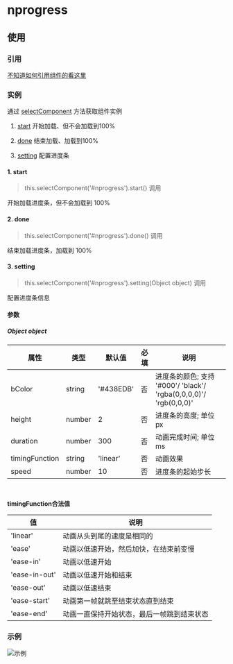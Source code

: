 # nprogress

## 使用
### 引用

[不知道如何引用组件的看这里](../README.md)

### 实例

通过 [selectComponent](https://developers.weixin.qq.com/miniprogram/dev/framework/custom-component/events.html) 方法获取组件实例

 1. [start](#start) 开始加载、但不会加载到100%

 2. [done](docs/DONE.md) 结束加载、加载到100%

 3. [setting](docs/SETTING.md) 配置进度条

#### 1. <span id='start'>start</span>
> this.selectComponent('#nprogress').start() 调用


开始加载进度条，但不会加载到 100%



#### 2. <span id='done'>done</span>
> this.selectComponent('#nprogress').done() 调用


结束加载进度条，加载到 100%

#### 3. <span id='setting'>setting</span>
> this.selectComponent('#nprogress').setting(Object object) 调用


配置进度条信息

#### 参数
##### Object object

属性   | 类型   | 默认值     | 必填| 说明
---            | ---    | ---       | --- | ---
bColor         | string | '#438EDB' | 否  | 进度条的颜色; 支持 '#000'/ 'black'/ 'rgba(0,0,0,0)'/ 'rgb(0,0,0)' 
height         | number | 2       | 否  | 进度条的高度; 单位 px
duration       | number | 300    | 否  | 动画完成时间; 单位 ms
timingFunction | string | 'linear'| 否  | 动画效果
speed          | number | 10      | 否  | 进度条的起始步长


<br>

**timingFunction合法值**

值           | 说明
---          | ---
'linear'     | 动画从头到尾的速度是相同的	
'ease'       | 动画以低速开始，然后加快，在结束前变慢
'ease-in'    | 动画以低速开始
'ease-in-out'| 动画以低速开始和结束
'ease-out'   | 动画以低速结束
'ease-start' | 动画第一帧就跳至结束状态直到结束
'ease-end'   | 动画一直保持开始状态，最后一帧跳到结束状态

### 示例
![示例](https://img-blog.csdnimg.cn/20210227161642344.gif#pic_center)
